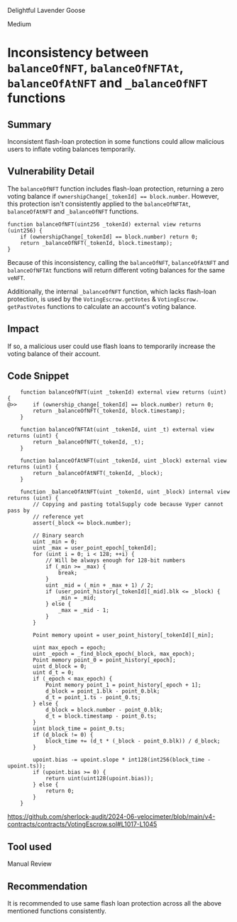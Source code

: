 Delightful Lavender Goose

Medium

# Inconsistency between `balanceOfNFT`, `balanceOfNFTAt`, `balanceOfAtNFT` and `_balanceOfNFT` functions

## Summary
Inconsistent flash-loan protection in some functions could allow malicious users to inflate voting balances temporarily.

## Vulnerability Detail
The `balanceOfNFT` function includes flash-loan protection, returning a zero voting balance if `ownershipChange[_tokenId] == block.number`. However, this protection isn't consistently applied to the `balanceOfNFTAt`, `balanceOfAtNFT` and `_balanceOfNFT` functions.

```solidity
function balanceOfNFT(uint256 _tokenId) external view returns (uint256) {
    if (ownershipChange[_tokenId] == block.number) return 0;
    return _balanceOfNFT(_tokenId, block.timestamp);
}
```

Because of this inconsistency, calling the `balanceOfNFT`, `balanceOfAtNFT` and `balanceOfNFTAt` functions will return different voting balances for the same `veNFT`. 

Additionally, the internal `_balanceOfNFT` function, which lacks flash-loan protection, is used by the `VotingEscrow.getVotes` &  `VotingEscrow. getPastVotes` functions to calculate an account's voting balance.

## Impact
If so, a malicious user could use flash loans to temporarily increase the voting balance of their account.

## Code Snippet
```solidity
    function balanceOfNFT(uint _tokenId) external view returns (uint) {
@>>     if (ownership_change[_tokenId] == block.number) return 0;
        return _balanceOfNFT(_tokenId, block.timestamp);
    }

    function balanceOfNFTAt(uint _tokenId, uint _t) external view returns (uint) {
        return _balanceOfNFT(_tokenId, _t);
    }

    function balanceOfAtNFT(uint _tokenId, uint _block) external view returns (uint) {
        return _balanceOfAtNFT(_tokenId, _block);
    }

    function _balanceOfAtNFT(uint _tokenId, uint _block) internal view returns (uint) {
        // Copying and pasting totalSupply code because Vyper cannot pass by
        // reference yet
        assert(_block <= block.number);

        // Binary search
        uint _min = 0;
        uint _max = user_point_epoch[_tokenId];
        for (uint i = 0; i < 128; ++i) {
            // Will be always enough for 128-bit numbers
            if (_min >= _max) {
                break;
            }
            uint _mid = (_min + _max + 1) / 2;
            if (user_point_history[_tokenId][_mid].blk <= _block) {
                _min = _mid;
            } else {
                _max = _mid - 1;
            }
        }

        Point memory upoint = user_point_history[_tokenId][_min];

        uint max_epoch = epoch;
        uint _epoch = _find_block_epoch(_block, max_epoch);
        Point memory point_0 = point_history[_epoch];
        uint d_block = 0;
        uint d_t = 0;
        if (_epoch < max_epoch) {
            Point memory point_1 = point_history[_epoch + 1];
            d_block = point_1.blk - point_0.blk;
            d_t = point_1.ts - point_0.ts;
        } else {
            d_block = block.number - point_0.blk;
            d_t = block.timestamp - point_0.ts;
        }
        uint block_time = point_0.ts;
        if (d_block != 0) {
            block_time += (d_t * (_block - point_0.blk)) / d_block;
        }

        upoint.bias -= upoint.slope * int128(int256(block_time - upoint.ts));
        if (upoint.bias >= 0) {
            return uint(uint128(upoint.bias));
        } else {
            return 0;
        }
    }
```
https://github.com/sherlock-audit/2024-06-velocimeter/blob/main/v4-contracts/contracts/VotingEscrow.sol#L1017-L1045
## Tool used

Manual Review

## Recommendation
It is recommended to use same flash loan protection across all the above mentioned functions consistently.
